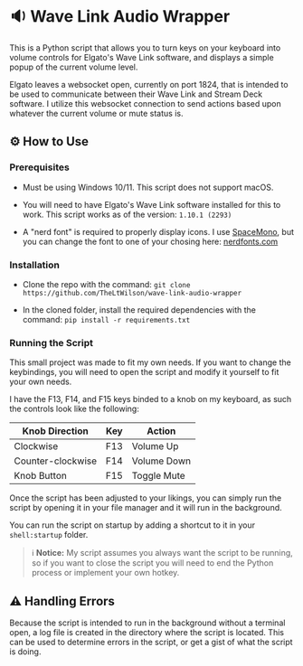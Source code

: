 # 🔉 Wave Link Audio Wrapper

This is a Python script that allows you to turn keys on your keyboard into volume controls for Elgato's Wave Link software, and displays a simple popup of the current volume level.

Elgato leaves a websocket open, currently on port 1824, that is intended to be used to communicate between their Wave Link and Stream Deck software. I utilize this websocket connection to send actions based upon whatever the current volume or mute status is.

## ⚙️ How to Use

### Prerequisites

* Must be using Windows 10/11. This script does not support macOS.

* You will need to have Elgato's Wave Link software installed for this to work. This script works as of the version: `1.10.1 (2293)`

* A "nerd font" is required to properly display icons. I use [SpaceMono](https://github.com/ryanoasis/nerd-fonts/releases/download/v3.2.1/SpaceMono.zip), but you can change the font to one of your chosing here: [nerdfonts.com](https://nerdfonts.com)

### Installation

* Clone the repo with the command: `git clone https://github.com/TheLtWilson/wave-link-audio-wrapper`

* In the cloned folder, install the required dependencies with the command: `pip install -r requirements.txt`


### Running the Script

This small project was made to fit my own needs. If you want to change the keybindings, you will need to open the script and modify it yourself to fit your own needs.

I have the F13, F14, and F15 keys binded to a knob on my keyboard, as such the controls look like the following:

| Knob Direction    | Key           | Action       |
| ----------------- | ------------- | ------------ |
| Clockwise         | F13           | Volume Up    |
| Counter-clockwise | F14           | Volume Down  |
| Knob Button       | F15           | Toggle Mute  |

Once the script has been adjusted to your likings, you can simply run the script by opening it in your file manager and it will run in the background.

You can run the script on startup by adding a shortcut to it in your `shell:startup` folder.

> ℹ️ **Notice:** My script assumes you always want the script to be running, so if you want to close the script you will need to end the Python process or implement your own hotkey.

## ⚠️ Handling Errors

Because the script is intended to run in the background without a terminal open, a log file is created in the directory where the script is located. This can be used to determine errors in the script, or get a gist of what the script is doing.